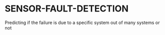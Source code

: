 # SENSOR-FAULT-DETECTION
Predicting if the failure is due to a specific system out of many systems or not
